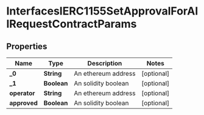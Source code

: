 

# InterfacesIERC1155SetApprovalForAllRequestContractParams


## Properties

| Name | Type | Description | Notes |
|------------ | ------------- | ------------- | -------------|
|**_0** | **String** | An ethereum address |  [optional] |
|**_1** | **Boolean** | An solidity boolean |  [optional] |
|**operator** | **String** | An ethereum address |  [optional] |
|**approved** | **Boolean** | An solidity boolean |  [optional] |



